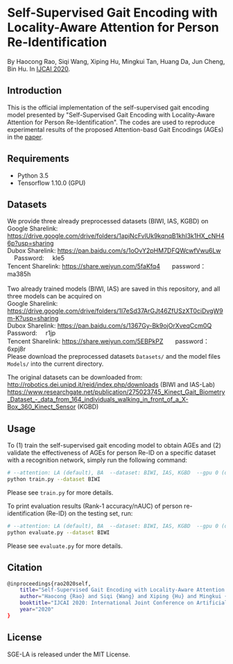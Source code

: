 # Self-Supervised Gait Encoding with Locality-Aware Attention for Person Re-Identification
By Haocong Rao, Siqi Wang, Xiping Hu, Mingkui Tan, Huang Da, Jun Cheng, Bin Hu. In [IJCAI 2020](https://www.ijcai.org/Proceedings/2020/125).

## Introduction
This is the official implementation of the self-supervised gait encoding model presented by "Self-Supervised Gait Encoding with Locality-Aware Attention for Person Re-Identification".
The codes are used to reproduce experimental results of the proposed Attention-basd Gait Encodings (AGEs) in the [paper](https://www.ijcai.org/proceedings/2020/0125.pdf).

## Requirements
- Python 3.5
- Tensorflow 1.10.0 (GPU)

## Datasets
We provide three already preprocessed datasets (BIWI, IAS, KGBD) on <br/>
Google Sharelink: https://drive.google.com/drive/folders/1apjNcFvlUk9kqnqB1khI3k1HX_cNH46p?usp=sharing <br />
Dubox Sharelink: https://pan.baidu.com/s/1oOvY2pHM7DFQWcwfVwu6Lw &nbsp; &nbsp; &nbsp; Password: &nbsp; &nbsp; kle5 <br />
Tencent Sharelink: https://share.weiyun.com/5faKfq4 &nbsp; &nbsp; &nbsp; password：&nbsp; &nbsp; ma385h <br/>
<br />
Two already trained models (BIWI, IAS) are saved in this repository, and all three models can be acquired on <br />
Google Sharelink: https://drive.google.com/drive/folders/1I7eSd37ArGJt46ZfUSzXT0ciDvgW9m-K?usp=sharing <br />
Dubox Sharelink: https://pan.baidu.com/s/1367Gy-Bk9ojOrXveqCcm0Q &nbsp; &nbsp; &nbsp; Password: &nbsp; &nbsp; r1jp <br />
Tencent Sharelink: https://share.weiyun.com/5EBPkPZ &nbsp; &nbsp; &nbsp; password：&nbsp; &nbsp; 6xpj8r  <br/> 
Please download the preprocessed datasets ``Datasets/`` and the model files ``Models/`` into the current directory. 
<br/>

The original datasets can be downloaded from: http://robotics.dei.unipd.it/reid/index.php/downloads (BIWI and IAS-Lab) <br/>
https://www.researchgate.net/publication/275023745_Kinect_Gait_Biometry_Dataset_-_data_from_164_individuals_walking_in_front_of_a_X-Box_360_Kinect_Sensor (KGBD) 
 
## Usage

To (1) train the self-supervised gait encoding model to obtain AGEs and (2) validate the effectiveness of AGEs for person Re-ID on a specific dataset with a recognition network,  simply run the following command: 

```bash
# --attention: LA (default), BA  --dataset: BIWI, IAS, KGBD  --gpu 0 (default)
python train.py --dataset BIWI
```
Please see ```train.py``` for more details.

To print evaluation results (Rank-1 accuracy/nAUC) of person re-identification (Re-ID) on the testing set, run:

```bash
# --attention: LA (default), BA  --dataset: BIWI, IAS, KGBD  --gpu 0 (default)
python evaluate.py --dataset BIWI
```

Please see ```evaluate.py``` for more details.

## Citation
```bash
@inproceedings{rao2020self,
	title="Self-Supervised Gait Encoding with Locality-Aware Attention for Person Re-Identification",
	author="Haocong {Rao} and Siqi {Wang} and Xiping {Hu} and Mingkui {Tan} and Huang {Da} and Jun {Cheng} and Bin {Hu}",
	booktitle="IJCAI 2020: International Joint Conference on Artificial Intelligence",
	year="2020"
}

```


## License

SGE-LA is released under the MIT License.

